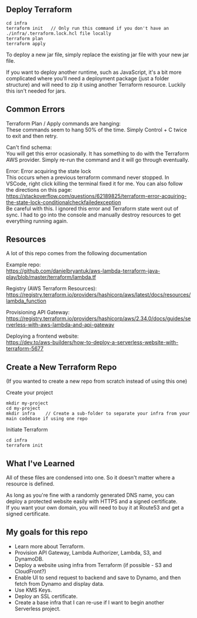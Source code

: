 ## Deploy Terraform
```
cd infra
terraform init   // Only run this command if you don't have an ./infra/.terraform.lock.hcl file locally
terraform plan
terraform apply
```

To deploy a new jar file, simply replace the existing jar file with your new jar file.

If you want to deploy another runtime, such as JavaScript, it's a bit more complicated where you'll need a deployment package (just a folder structure) and will need to zip it using another Terraform resource. Luckily this isn't needed for jars.


## Common Errors
Terraform Plan / Apply commands are hanging:
<br />
These commands seem to hang 50% of the time. Simply Control + C twice to exit and then retry.

Can't find schema:
<br />
You will get this error ocasionally. It has something to do with the Terraform AWS provider. Simply re-run the command and it will go through eventually.

Error: Error acquiring the state lock
<br />
This occurs when a previous terraform command never stopped. In VSCode, right click killing the terminal fixed it for me. You can also follow the directions on this page: https://stackoverflow.com/questions/62189825/terraform-error-acquiring-the-state-lock-conditionalcheckfailedexception
<br />
Be careful with this. I ignored this error and Terraform state went out of sync. I had to go into the console and manually destroy resources to get everything running again.

## Resources
A lot of this repo comes from the following documentation

Example repo:
<br />
https://github.com/danielbryantuk/aws-lambda-terraform-java-play/blob/master/terraform/lambda.tf

Registry (AWS Terraform Resources):
<br />
https://registry.terraform.io/providers/hashicorp/aws/latest/docs/resources/lambda_function

Provisioning API Gateway:
<br />
https://registry.terraform.io/providers/hashicorp/aws/2.34.0/docs/guides/serverless-with-aws-lambda-and-api-gateway

Deploying a frontend website:
<br />
https://dev.to/aws-builders/how-to-deploy-a-serverless-website-with-terraform-5677

## Create a New Terraform Repo
(If you wanted to create a new repo from scratch instead of using this one)

Create your project
```
mkdir my-project
cd my-project
mkdir infra    // Create a sub-folder to separate your infra from your main codebase if using one repo
```

Initiate Terraform
```
cd infra
terraform init
```

## What I've Learned
All of these files are condensed into one. So it doesn't matter where a resource is defined.

As long as you're fine with a randomly generated DNS name, you can deploy a protected website easily with HTTPS and a signed certificate.
<br />
If you want your own domain, you will need to buy it at Route53 and get a signed certificate.


## My goals for this repo
- Learn more about Terraform.
- Provision API Gateway, Lambda Authorizer, Lambda, S3, and DynamoDB.
- Deploy a website using infra from Terraform (if possible - S3 and CloudFront?)
- Enable UI to send request to backend and save to Dynamo, and then fetch from Dynamo and display data.
- Use KMS Keys.
- Deploy an SSL certificate.
- Create a base infra that I can re-use if I want to begin another Serverless project.
